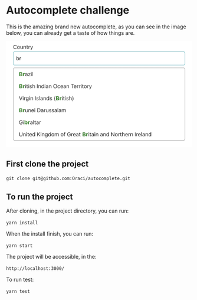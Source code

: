 # Autocomplete challenge

This is the amazing brand new autocomplete, as you can see in the image below, you can already get a taste of how things are.

![Alt text](/src/assets/images/autocomplete-challenge.png "Autocomplete")

## First clone the project

 `git clone git@github.com:Oraci/autocomplete.git`


## To run the project

 After cloning, in the project directory, you can run:

 `yarn install`

 When the install finish, you can run:

 `yarn start`

 The project will be accessible, in the:

 `http://localhost:3000/`

 To run test:

 `yarn test`
